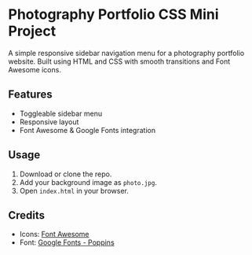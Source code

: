 # Photography Portfolio CSS Mini Project

A simple responsive sidebar navigation menu for a photography portfolio website. Built using HTML and CSS with smooth transitions and Font Awesome icons.

## Features

- Toggleable sidebar menu
- Responsive layout
- Font Awesome & Google Fonts integration

## Usage

1. Download or clone the repo.
2. Add your background image as `photo.jpg`.
3. Open `index.html` in your browser.

## Credits

- Icons: [Font Awesome](https://fontawesome.com)
- Font: [Google Fonts - Poppins](https://fonts.google.com/specimen/Poppins)
